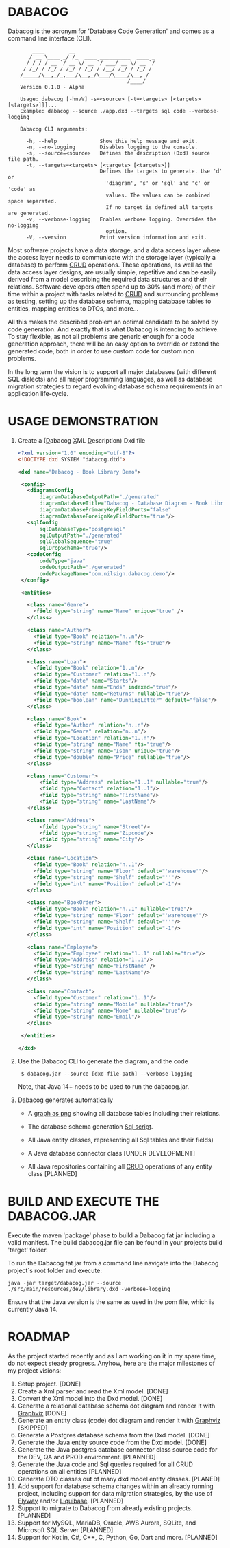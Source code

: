 # DABACOG

Dabacog is the acronym for '<ins>Da</ins>ta<ins>ba</ins>se <ins>Co</ins>de <ins>G</ins>eneration'
and comes as a command line interface (CLI).

            ____        __
           / __ \____ _/ /_  ____ __________  ____ _
          / / / / __ `/ __ \/ __ `/ ___/ __ \/ __ `/
         / /_/ / /_/ / /_/ / /_/ / /__/ /_/ / /_/ /
        /_____/\__,_/_,___/\__,_/\___/\____/\__, /
                                           /____/
        Version 0.1.0 - Alpha

        Usage: dabacog [-hnvV] -s=<source> [-t=<targets> [<targets> [<targets>]]]...
        Example: dabacog --source ./app.dxd --targets sql code --verbose-logging

        Dabacog CLI arguments:

          -h, --help              Show this help message and exit.
          -n, --no-logging        Disables logging to the console.
          -s, --source=<source>   Defines the description (Dxd) source file path.
          -t, --targets=<targets> [<targets> [<targets>]]
                                  Defines the targets to generate. Use 'd' or
                                    'diagram', 's' or 'sql' and 'c' or 'code' as
                                    values. The values can be combined space separated.
                                    If no target is defined all targets are generated.
          -v, --verbose-logging   Enables verbose logging. Overrides the no-logging
                                    option.
          -V, --version           Print version information and exit.

Most software projects have a data storage, and a data access layer where the access layer
needs to communicate with the storage layer (typically a database) to perform
[CRUD](https://en.wikipedia.org/wiki/Create,_read,_update_and_delete) operations. These operations,
as well as the data access layer designs, are usually simple, repetitive and can be easily derived
from a model describing the required data structures and their relations.
Software developers often spend up to 30% (and more) of their time within a project with tasks
related to [CRUD](https://en.wikipedia.org/wiki/Create,_read,_update_and_delete) and
surrounding problems as testing, setting up the database schema, mapping database tables to
entities, mapping entities to DTOs, and more...

All this makes the described problem an optimal candidate to be solved by code generation. And
exactly that is what Dabacog is intending to achieve. To stay flexible, as not all problems are
generic enough for a code generation approach, there will be an easy option to override or extend
the generated code, both in order to use custom code for custom non problems.

In the long term the vision is to support all major databases (with different SQL dialects) and all
major programming languages, as well as database migration strategies to regard evolving database
schema requirements in an application life-cycle.

# USAGE DEMONSTRATION

1. Create a (<ins>D</ins>abacog <ins>X</ins>ML <ins>D</ins>escription) Dxd file
    ```xml
   <?xml version="1.0" encoding="utf-8"?>
   <!DOCTYPE dxd SYSTEM "dabacog.dtd">

   <dxd name="Dabacog - Book Library Demo">

     <config>
       <diagramsConfig
           diagramDatabaseOutputPath="./generated"
           diagramDatabaseTitle="Dabacog - Database Diagram - Book Library Demo"
           diagramDatabasePrimaryKeyFieldPorts="false"
           diagramDatabaseForeignKeyFieldPorts="true"/>
       <sqlConfig
           sqlDatabaseType="postgresql"
           sqlOutputPath="./generated"
           sqlGlobalSequence="true"
           sqlDropSchema="true"/>
       <codeConfig
           codeType="java"
           codeOutputPath="./generated"
           codePackageName="com.nilsign.dabacog.demo"/>
     </config>

     <entities>

       <class name="Genre">
         <field type="string" name="Name" unique="true" />
       </class>

       <class name="Author">
         <field type="Book" relation="n..n"/>
         <field type="string" name="Name" fts="true"/>
       </class>

       <class name="Loan">
         <field type="Book" relation="1..n"/>
         <field type="Customer" relation="1..n"/>
         <field type="date" name="Starts"/>
         <field type="date" name="Ends" indexed="true"/>
         <field type="date" name="Returns" nullable="true"/>
         <field type="boolean" name="DunningLetter" default="false"/>
       </class>

       <class name="Book">
         <field type="Author" relation="n..n"/>
         <field type="Genre" relation="n..n"/>
         <field type="Location" relation="1..n"/>
         <field type="string" name="Name" fts="true"/>
         <field type="string" name="Isbn" unique="true"/>
         <field type="double" name="Price" nullable="true"/>
       </class>

       <class name="Customer">
           <field type="Address" relation="1..1" nullable="true"/>
           <field type="Contact" relation="1..1"/>
           <field type="string" name="FirstName"/>
           <field type="string" name="LastName"/>
       </class>

       <class name="Address">
           <field type="string" name="Street"/>
           <field type="string" name="Zipcode"/>
           <field type="string" name="City"/>
       </class>

       <class name="Location">
         <field type="Book" relation="n..1"/>
         <field type="string" name="Floor" default="'warehouse'"/>
         <field type="string" name="Shelf" default="''"/>
         <field type="int" name="Position" default="-1"/>
       </class>

       <class name="BookOrder">
         <field type="Book" relation="n..1" nullable="true"/>
         <field type="string" name="Floor" default="'warehouse'"/>
         <field type="string" name="Shelf" default="''"/>
         <field type="int" name="Position" default="-1"/>
       </class>

       <class name="Employee">
         <field type="Employee" relation="1..1" nullable="true"/>
         <field type="Address" relation="1..1"/>
         <field type="string" name="FirstName" />
         <field type="string" name="LastName"/>
       </class>

       <class name="Contact">
         <field type="Customer" relation="1..1"/>
         <field type="string" name="Mobile" nullable="true"/>
         <field type="string" name="Home" nullable="true"/>
         <field type="string" name="Email"/>
       </class>

     </entities>

   </dxd>
    ```

2. Use the Dabacog CLI to generate the diagram, and the code

        $ dabacog.jar --source [dxd-file-path] --verbose-logging

    Note, that Java 14+ needs to be used to run the dabacog.jar.

3. Dabacog generates automatically

    - A [graph as png](https://github.com/nilsign/dabacog/blob/develop/demo/generated-output/diagrams/DabacogDatabaseDiagram.png)
      showing all database tables including their relations.

    - The database schema generation [Sql script](https://github.com/nilsign/dabacog/blob/develop/demo/generated-output/sql/InitializeDatabase.sql).

    - All Java entity classes, representing all Sql tables and their fields)

    - A Java database connector class [UNDER DEVELOPMENT]

    - All Java repositories containing all [CRUD](https://en.wikipedia.org/wiki/Create,_read,_update_and_delete)
    operations of any entity class [PLANNED]

# BUILD AND EXECUTE THE DABACOG.JAR

Execute the maven 'package' phase to build a Dabacog fat jar including a valid manifest. The build
dabacog.jar file can be found in your projects build 'target' folder.

To run the Dabacog fat jar from a command line navigate into the Dabacog project´s root folder and
execute:

    java -jar target/dabacog.jar --source ./src/main/resources/dev/library.dxd -verbose-logging

Ensure that the Java version is the same as used in the pom file, which is currently Java 14.

# ROADMAP

As the project started recently and as I am working on it in my spare time, do not expect steady
progress. Anyhow, here are the major milestones of my project visions:

1. Setup project. [DONE]
2. Create a Xml parser and read the Xml model. [DONE]
3. Convert the Xml model into the Dxd model. [DONE]
4. Generate a relational database schema dot diagram and render it with [Graphviz](https://www.graphviz.org/) [DONE]
5. Generate an entity class (code) dot diagram and render it with [Graphviz](https://www.graphviz.org/) [SKIPPED]
6. Generate a Postgres database schema from the Dxd model. [DONE]
7. Generate the Java entity source code from the Dxd model. [DONE]
8. Generate the Java postgres database connector class source code for the DEV, QA and PROD environment. [PLANNED]
8. Generate the Java code and Sql queries required for all CRUD operations on all entities [PLANNED]
9. Generate DTO classes out of many dxd model entity classes. [PLANED]
10. Add support for database schema changes within an already running project, including support for
data migration strategies, by the use of [Flyway](https://flywaydb.org) and/or
[Liquibase](https://www.liquibase.org/). [PLANNED]
11. Support to migrate to Dabacog from already existing projects. [PLANNED]
12. Support for MySQL, MariaDB, Oracle, AWS Aurora, SQLite, and Microsoft SQL Server [PLANNED]
13. Support for Kotlin, C#, C++, C, Python, Go, Dart and more. [PLANNED]
